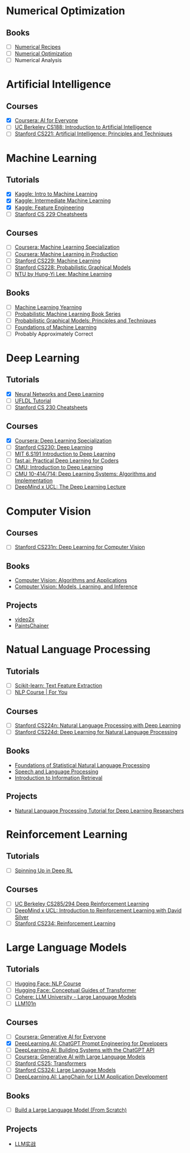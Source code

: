 # Numerical Optimization

## Books

- [ ] [Numerical Recipes](http://numerical.recipes/)
- [ ] [Numerical Optimization](https://link.springer.com/book/10.1007/978-0-387-40065-5)
- [ ] Numerical Analysis

# Artificial Intelligence

## Courses

- [x] [Coursera: AI for Everyone](https://www.coursera.org/learn/ai-for-everyone)
- [ ] [UC Berkeley CS188: Introduction to Artificial Intelligence](https://inst.eecs.berkeley.edu/~cs188)
- [ ] [Stanford CS221: Artificial Intelligence: Principles and Techniques](https://stanford-cs221.github.io/)

# Machine Learning

## Tutorials

- [x] [Kaggle: Intro to Machine Learning](https://www.kaggle.com/learn/intro-to-machine-learning)
- [x] [Kaggle: Intermediate Machine Learning](https://www.kaggle.com/learn/intermediate-machine-learning)
- [x] [Kaggle: Feature Engineering](https://www.kaggle.com/learn/feature-engineering)
- [ ] [Stanford CS 229 Cheatsheets](https://stanford.edu/~shervine/teaching/cs-229/)

## Courses

- [ ] [Coursera: Machine Learning Specialization](https://www.coursera.org/specializations/machine-learning-introduction)
- [ ] [Coursera: Machine Learning in Production](https://www.coursera.org/learn/introduction-to-machine-learning-in-production)
- [ ] [Stanford CS229: Machine Learning](https://cs229.stanford.edu/syllabus-fall2022.html)
- [ ] [Stanford CS228: Probabilistic Graphical Models](https://cs.stanford.edu/~ermon/cs228)
- [ ] [NTU by Hung-Yi Lee: Machine Learning](https://speech.ee.ntu.edu.tw/~hylee/ml/2021-spring.php)

## Books

- [ ] [Machine Learning Yearning](https://www.deeplearning.ai/machine-learning-yearning/)
- [ ] [Probabilistic Machine Learning Book Series](https://probml.github.io/pml-book/)
- [ ] [Probabilistic Graphical Models: Principles and Techniques](https://mitpress.mit.edu/books/probabilistic-graphical-models)
- [ ] [Foundations of Machine Learning](https://mitpress.mit.edu/9780262039406/foundations-of-machine-learning/)
- [ ] Probably Approximately Correct

# Deep Learning

## Tutorials

- [x] [Neural Networks and Deep Learning](http://neuralnetworksanddeeplearning.com)
- [ ] [UFLDL Tutorial](http://deeplearning.stanford.edu/tutorial/)
- [ ] [Stanford CS 230 Cheatsheets](https://stanford.edu/~shervine/teaching/cs-230/)

## Courses

- [x] [Coursera: Deep Learning Specialization](https://www.coursera.org/specializations/deep-learning)
- [ ] [Stanford CS230: Deep Learning](https://cs230.stanford.edu/lecture/)
- [ ] [MIT 6.S191 Introduction to Deep Learning](http://introtodeeplearning.com/)
- [ ] [fast.ai: Practical Deep Learning for Coders](https://course.fast.ai/)
- [ ] [CMU: Introduction to Deep Learning](https://deeplearning.cs.cmu.edu/)
- [ ] [CMU 10-414/714: Deep Learning Systems: Algorithms and Implementation](https://dlsyscourse.org/)
- [ ] [DeepMind x UCL: The Deep Learning Lecture](https://deepmind.com/learning-resources/deep-learning-lecture-series-2020)

# Computer Vision

## Courses

- [ ] [Stanford CS231n: Deep Learning for Computer Vision](https://cs231n.github.io/)

## Books

* [Computer Vision: Algorithms and Applications](http://szeliski.org/Book/)
* [Computer Vision:  Models, Learning, and Inference](http://www.computervisionmodels.com/)

## Projects

* [video2x](https://github.com/k4yt3x/video2x)
* [PaintsChainer](https://github.com/pfnet/PaintsChainer)

# Natual Language Processing

## Tutorials

- [ ] [Scikit-learn: Text Feature Extraction](https://scikit-learn.org/stable/modules/feature_extraction.html#text-feature-extraction)
- [ ] [NLP Course | For You](https://lena-voita.github.io/nlp_course.html)

## Courses

- [ ] [Stanford CS224n: Natural Language Processing with Deep Learning](http://web.stanford.edu/class/cs224n/)
- [ ] [Stanford CS224d: Deep Learning for Natural Language Processing](http://cs224d.stanford.edu/)

## Books

* [Foundations of Statistical Natural Language Processing](https://nlp.stanford.edu/fsnlp/)
* [Speech and Language Processing](https://home.cs.colorado.edu/~martin/slp.html)
* [Introduction to Information Retrieval](https://nlp.stanford.edu/IR-book/)

## Projects

* [Natural Language Processing Tutorial for Deep Learning Researchers](https://github.com/graykode/nlp-tutorial)

# Reinforcement Learning

## Tutorials

- [ ] [Spinning Up in Deep RL](https://spinningup.openai.com/en/latest/)

## Courses

- [ ] [UC Berkeley CS285/294 Deep Reinforcement Learning](http://rail.eecs.berkeley.edu/deeprlcourse/)
- [ ] [DeepMind x UCL: Introduction to Reinforcement Learning with David Silver](https://deepmind.com/learning-resources/-introduction-reinforcement-learning-david-silver)
- [ ] [Stanford CS234: Reinforcement Learning](http://web.stanford.edu/class/cs234/index.html)

# Large Language Models

## Tutorials

- [ ] [Hugging Face: NLP Course](https://huggingface.co/learn/nlp-course/chapter1/1)
- [ ] [Hugging Face: Conceptual Guides of Transformer](https://huggingface.co/docs/transformers/philosophy)
- [ ] [Cohere: LLM University - Large Language Models](https://cohere.com/llmu)
- [ ] [LLM101n](https://github.com/karpathy/LLM101n)

## Courses

- [ ] [Coursera: Generative AI for Everyone](https://www.coursera.org/learn/generative-ai-for-everyone)
- [x] [DeepLearning.AI: ChatGPT Prompt Engineering for Developers](https://www.deeplearning.ai/short-courses/chatgpt-prompt-engineering-for-developers/)
- [ ] [DeepLearning.AI: Building Systems with the ChatGPT API](https://www.deeplearning.ai/short-courses/building-systems-with-chatgpt/)
- [ ] [Coursera: Generative AI with Large Language Models](https://www.coursera.org/learn/generative-ai-with-llms)
- [ ] [Stanford CS25: Transformers](https://web.stanford.edu/class/cs25/)
- [ ] [Stanford CS324: Large Language Models](https://stanford-cs324.github.io/winter2023/)
- [ ] [DeepLearning.AI: LangChain for LLM Application Development](https://www.deeplearning.ai/short-courses/langchain-for-llm-application-development/)

## Books

- [ ] [Build a Large Language Model (From Scratch)](https://github.com/rasbt/LLMs-from-scratch)

## Projects

* [LLM实战](https://github.com/liguodongiot/llm-action)
